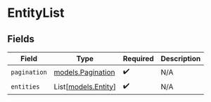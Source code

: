 # EntityList


## Fields

| Field                                        | Type                                         | Required                                     | Description                                  |
| -------------------------------------------- | -------------------------------------------- | -------------------------------------------- | -------------------------------------------- |
| `pagination`                                 | [models.Pagination](../models/pagination.md) | :heavy_check_mark:                           | N/A                                          |
| `entities`                                   | List[[models.Entity](../models/entity.md)]   | :heavy_check_mark:                           | N/A                                          |